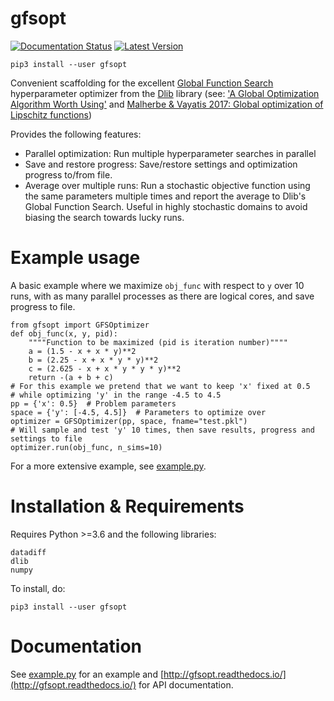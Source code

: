 # gfsopt
[![Documentation Status](https://readthedocs.org/projects/gfsopt/badge/?version=latest)](https://gfsopt.readthedocs.io/en/latest/?badge=latest)
[![Latest Version](https://pypip.in/version/gfsopt/badge.svg)](https://pypi.python.org/pypi/gfsopt/)

`pip3 install --user gfsopt`

Convenient scaffolding for the excellent
[Global Function Search](http://dlib.net/optimization.html#global_function_search) 
hyperparameter optimizer from the [Dlib](http://dlib.net) library
(see: ['A Global Optimization Algorithm Worth Using'](http://blog.dlib.net/2017/12/a-global-optimization-algorithm-worth.html) and [Malherbe & Vayatis 2017: Global optimization of Lipschitz functions](https://arxiv.org/abs/1703.02628))

Provides the following features:
* Parallel optimization: Run multiple hyperparameter searches in parallel
* Save and restore progress: Save/restore settings and optimization progress to/from file. 
* Average over multiple runs: Run a stochastic objective function using the same
parameters multiple times and report the average to Dlib's Global Function
Search. Useful in highly stochastic domains to avoid biasing the search towards
lucky runs.
# Example usage
A basic example where we maximize `obj_func` with respect to `y` over 10 runs,
with as many parallel processes as there are logical cores, and save progress to file.
```
from gfsopt import GFSOptimizer
def obj_func(x, y, pid):
    """"Function to be maximized (pid is iteration number)""""
    a = (1.5 - x + x * y)**2
    b = (2.25 - x + x * y * y)**2
    c = (2.625 - x + x * y * y * y)**2
    return -(a + b + c)
# For this example we pretend that we want to keep 'x' fixed at 0.5
# while optimizing 'y' in the range -4.5 to 4.5
pp = {'x': 0.5}  # Problem parameters
space = {'y': [-4.5, 4.5]}  # Parameters to optimize over
optimizer = GFSOptimizer(pp, space, fname="test.pkl")
# Will sample and test 'y' 10 times, then save results, progress and settings to file
optimizer.run(obj_func, n_sims=10)
```
For a more extensive example, see 
[example.py](https://github.com/tsoernes/gfsopt/blob/master/example.py).

# Installation & Requirements
Requires Python >=3.6 and the following libraries:
```
datadiff
dlib
numpy
```

To install, do:

`pip3 install --user gfsopt`

# Documentation
See [example.py](https://github.com/tsoernes/gfsopt/blob/master/example.py) for
an example and [http://gfsopt.readthedocs.io/](http://gfsopt.readthedocs.io/)
for API documentation.
